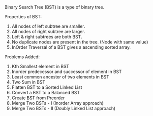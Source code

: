 Binary Search Tree (BST) is a type of binary tree.

Properties of BST: 
<ol>
    <li>All nodes of left subtree are smaller.</li>
    <li>All nodes of right subtree are larger.</li>
    <li>Left & right subtrees are both BST.</li>
    <li>No duplicate nodes are present in the tree. (Node with same value)</li>
    <li>InOrder Traversal of a BST gives a ascending sorted array.</li>
</ol>

Problems Added:
<ol>
    <li>Kth Smallest element in BST</li>
    <li>Inorder predecessor and successor of element in BST</li>
    <li>Least common ancestor of two elements in BST</li>
    <li>Two Sum in BST</li>
    <li>Flatten BST to a Sorted Linked List</li>
    <li>Convert a BST to a Balanced BST</li>
    <li>Create BST from Preorder</li>
    <li>Merge Two BSTs - I (Inorder Array approach) </li>
    <li>Merge Two BSTs - II (Doubly Linked List approach) </li>
</ol>